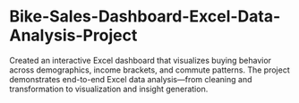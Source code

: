 # Bike-Sales-Dashboard-Excel-Data-Analysis-Project
Created an interactive Excel dashboard that visualizes buying behavior across demographics, income brackets, and commute patterns. The project demonstrates end-to-end Excel data analysis—from cleaning and transformation to visualization and insight generation.
